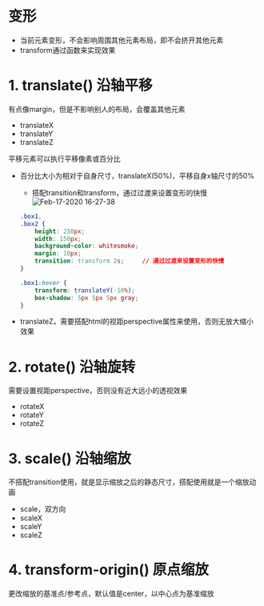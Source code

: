 # 变形
- 当前元素变形，不会影响周围其他元素布局，即不会挤开其他元素
- transform通过函数来实现效果

# 1. translate() 沿轴平移
有点像margin，但是不影响别人的布局，会覆盖其他元素
- translateX
- translateY
- translateZ

平移元素可以执行平移像素或百分比
- 百分比大小为相对于自身尺寸，translateX(50%)，平移自身x轴尺寸的50%
    - 搭配transition和transform，通过过渡来设置变形的快慢
    ![Feb-17-2020 16-27-38](https://user-images.githubusercontent.com/26485327/74636234-89ff8e80-51a2-11ea-9f5a-82959829ff0c.gif)

    ```css
    .box1,
    .box2 {
        height: 250px;
        width: 150px;
        background-color: whitesmoke;
        margin: 10px;
        transition: transform 2s;     // 通过过渡来设置变形的快慢
    }

    .box1:hover {
        transform: translateY(-10%);
        box-shadow: 5px 5px 5px gray;
    }
    ```
- translateZ，需要搭配html的视距perspective属性来使用，否则无放大缩小效果

# 2. rotate() 沿轴旋转
需要设置视距perspective，否则没有近大远小的透视效果
- rotateX
- rotateY
- rotateZ




# 3. scale() 沿轴缩放
不搭配transition使用，就是显示缩放之后的静态尺寸，搭配使用就是一个缩放动画

- scale，双方向
- scaleX
- scaleY
- scaleZ


# 4. transform-origin() 原点缩放
更改缩放的基准点/参考点，默认值是center，以中心点为基准缩放









